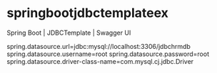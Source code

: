 # springbootjdbctemplateex

Spring Boot | JDBCTemplate | Swagger UI

spring.datasource.url=jdbc:mysql://localhost:3306/jdbchrmdb
spring.datasource.username=root
spring.datasource.password=root
spring.datasource.driver-class-name=com.mysql.cj.jdbc.Driver